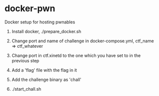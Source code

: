 # docker-pwn

Docker setup for hosting pwnables

1) Install docker, ./prepare_docker.sh

2) Change port and name of challenge in docker-compose.yml, ctf_name => ctf_whatever

3) Change port in ctf.xinetd to the one which you have set to in the previous step

4) Add a 'flag' file with the flag in it

5) Add the challenge binary as 'chall'

6) ./start_chall.sh
